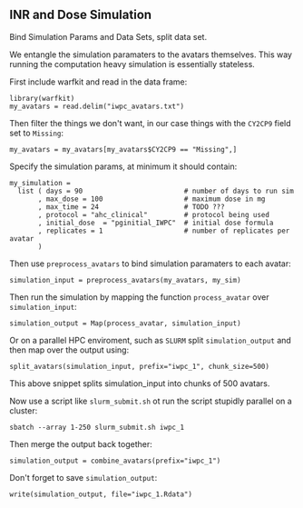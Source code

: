 INR and Dose Simulation 
---------------------------

Bind Simulation Params and Data Sets, split data set.

We entangle the simulation paramaters to the avatars
themselves. This way running the computation heavy simulation
is essentially stateless.

First include warfkit and read in the data frame:
```
library(warfkit)
my_avatars = read.delim("iwpc_avatars.txt")
```

Then filter the things we don't want, in our case things with
the `CY2CP9` field set to `Missing`:
```
my_avatars = my_avatars[my_avatars$CY2CP9 == "Missing",]
```

Specify the simulation params, at minimum it should
contain:

```
my_simulation =
  list ( days = 90                         # number of days to run sim
       , max_dose = 100                    # maximum dose in mg
       , max_time = 24                     # TODO ???
       , protocol = "ahc_clinical"         # protocol being used
       , initial_dose  = "pginitial_IWPC"  # initial dose formula
       , replicates = 1                    # number of replicates per avatar
       )

```

Then use `preprocess_avatars` to bind simulation paramaters to each 
avatar:

```
simulation_input = preprocess_avatars(my_avatars, my_sim) 
```

Then run the simulation by mapping the function `process_avatar` over `simulation_input`:

```
simulation_output = Map(process_avatar, simulation_input)
```


Or on a parallel HPC enviroment, such as `SLURM` split
`simulation_output` and then map over the output using:

```
split_avatars(simulation_input, prefix="iwpc_1", chunk_size=500)
```
This above snippet splits simulation_input into chunks of 500 avatars. 

Now use a script like `slurm_submit.sh` ot run the script stupidly
parallel on a cluster:


```
sbatch --array 1-250 slurm_submit.sh iwpc_1
```

Then merge the output back together:
```
simulation_output = combine_avatars(prefix="iwpc_1")
```


Don't forget to save `simulation_output`:

```
write(simulation_output, file="iwpc_1.Rdata")
```
